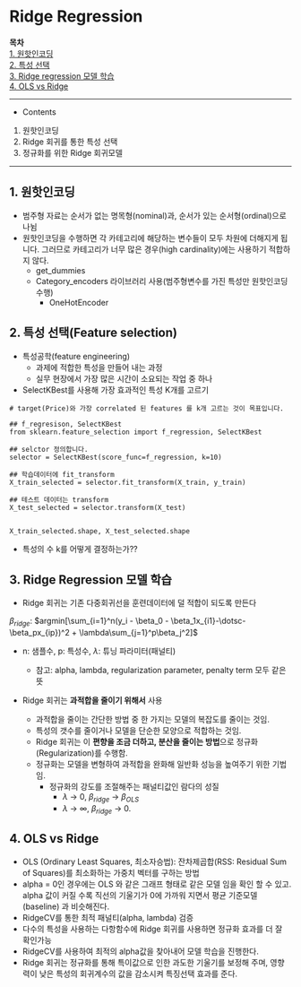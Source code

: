 # Ridge Regression

**목차**  
[1. 원핫인코딩](#1-원핫인코딩)  
[2. 특성 선택](#2-특성-선택feature-selection)  
[3. Ridge regression 모델 학습](#3-ridge-regression-모델-학습)  
[4. OLS vs Ridge](#4-ols-vs-ridge)  


---
* Contents
1. 원핫인코딩
2. Ridge 회귀를 통한 특성 선택
3. 정규화를 위한 Ridge 회귀모델

---

## 1. 원핫인코딩
* 범주형 자료는 순서가 없는 명목형(nominal)과, 순서가 있는 순서형(ordinal)으로 나뉨
* 원핫인코딩을 수행하면 각 카테고리에 해당하는 변수들이 모두 차원에 더해지게 됩니다. 그러므로 카테고리가 너무 많은 경우(high cardinality)에는 사용하기 적합하지 않다.
  * get_dummies
  * Category_encoders 라이브러리 사용(범주형변수를 가진 특성만 원핫인코딩 수행)
    * OneHotEncoder

## 2. 특성 선택(Feature selection)
* 특성공학(feature engineering)
  * 과제에 적합한 특성을 만들어 내는 과정
  * 실무 현장에서 가장 많은 시간이 소요되는 작업 중 하나
* SelectKBest를 사용해 가장 효과적인 특성 K개를 고르기
```ipython
# target(Price)와 가장 correlated 된 features 를 k개 고르는 것이 목표입니다.

## f_regresison, SelectKBest
from sklearn.feature_selection import f_regression, SelectKBest

## selctor 정의합니다.
selector = SelectKBest(score_func=f_regression, k=10)

## 학습데이터에 fit_transform 
X_train_selected = selector.fit_transform(X_train, y_train)

## 테스트 데이터는 transform
X_test_selected = selector.transform(X_test)


X_train_selected.shape, X_test_selected.shape
```
* 특성의 수 k를 어떻게 결정하는가??

## 3. Ridge Regression 모델 학습
* Ridge 회귀는 기존 다중회귀선을 훈련데이터에 덜 적합이 되도록 만든다

$\beta_{ridge}$:  $argmin[\sum_{i=1}^n(y_i - \beta_0 - \beta_1x_{i1}-\dotsc-\beta_px_{ip})^2 + \lambda\sum_{j=1}^p\beta_j^2]$

* n: 샘플수, p: 특성수, $\lambda$: 튜닝 파라미터(패널티)
  * 참고: alpha, lambda, regularization parameter, penalty term 모두 같은 뜻

* Ridge 회귀는 **과적합을 줄이기 위해서** 사용
  * 과적합을 줄이는 간단한 방법 중 한 가지는 모델의 복잡도를 줄이는 것임.
  * 특성의 갯수를 줄이거나 모델을 단순한 모양으로 적합하는 것임.
  * Ridge 회귀는 이 **편향을 조금 더하고, 분산을 줄이는 방법**으로 정규화(Regularization)를 수행함.
  * 정규화는 모델을 변형하여 과적합을 완화해 일반화 성능을 높여주기 위한 기법임.
    * 정규화의 강도를 조절해주는 패널티값인 람다의 성질
      * $\lambda$ → 0,   $\beta_{ridge}$ → $\beta_{OLS}$
      * $\lambda$ → ∞,   $\beta_{ridge}$ → 0.

## 4. OLS vs Ridge
* OLS (Ordinary Least Squares, 최소자승법): 잔차제곱합(RSS: Residual Sum of Squares)를 최소화하는 가중치 벡터를 구하는 방법
* alpha = 0인 경우에는 OLS 와 같은 그래프 형태로 같은 모델 임을 확인 할 수 있고. alpha 값이 커질 수록 직선의 기울기가 0에 가까워 지면서 평균 기준모델(baseline) 과 비슷해진다.
* RidgeCV를 통한 최적 패널티(alpha, lambda) 검증
* 다수의 특성을 사용하는 다항함수에 Ridge 회귀를 사용하면 정규화 효과를 더 잘 확인가능
* RidgeCV를 사용하여 최적의 alpha값을 찾아내어 모델 학습을 진행한다.
* Ridge 회귀는 정규화를 통해 특이값으로 인한 과도한 기울기를 보정해 주며, 영향력이 낮은 특성의 회귀계수의 값을 감소시켜 특징선택 효과를 준다.
